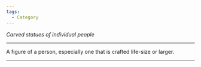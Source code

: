 ```yaml
---
tags:
  - Category
---
```

*Carved statues of individual people*

---

A figure of a person, especially one that is crafted life-size or larger.

--- 
